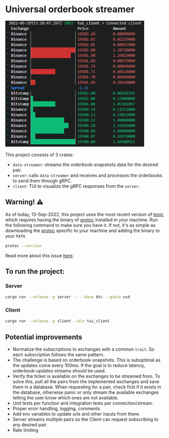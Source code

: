 # Universal orderbook streamer

<img src="./img/animation.gif"/>

This project consists of 3 crates:
* `data-streamer`: streams the orderbook-snapshots data for the desired pair.
* `server`: calls `data-streamer` and receives and processes the orderbooks to send them through gRPC.
* `client`: TUI to visualize the gRPC responses from the `server`.

## Warning! ⚠️ 
As of today, 13-Sep-2022, this project uses the most recent version of [tonic](https://docs.rs/tonic/latest/tonic/) which requires having the binary of [protoc](https://github.com/protocolbuffers/protobuf/releases/tag/v21.5) installed in your machine.
Run the following command to make sure you have it. If not, it's as simple as downloading the  [protoc](https://github.com/protocolbuffers/protobuf/releases/tag/v21.5) specific to your machine and adding the binary to your `PATH`.
```sh
protoc --version
```
Read more about this issue [here](https://github.com/hyperium/tonic/issues/1047).
## To run the project: 
### Server
```sh
cargo run --release -p server -- --base btc --quote usd
```

### Client
```sh
cargo run --release -p client --bin tui_client
```

## Potential improvements
* Normalize the subscriptions to exchanges with a common `trait`. So each subscription follows the same pattern.
* The challenge is based on orderbook-snapshots. This is suboptimal as the updates come every 100ms. If the goal is to reduce latency, orderbook-updates streams should be used.
* Verify the ticker is available on the exchanges to be streamed from. To solve this, pull all the pairs from the implemented exchanges and save them in a database. When requesting for a pair, check first if it exists in the database, otherwise panic or only stream the available exchanges letting the user know which ones are not available. 
* Unit tests per function and integration tests per connection/stream.
* Proper error handling, logging, comments
* Add env variables to update urls and other inputs from there.
* Server streams multiple pairs so the Client can request subscribing to any desired pair.
* Rate limiting